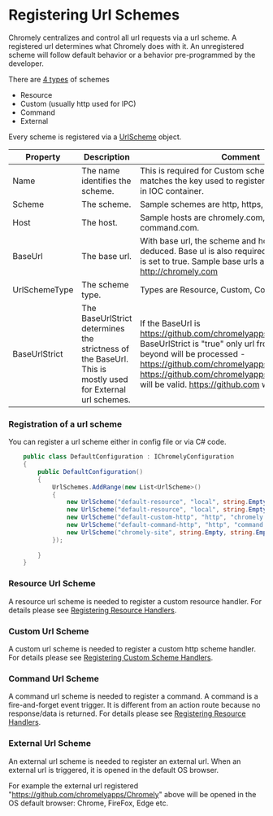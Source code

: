 
# Registering Url Schemes

Chromely centralizes and control all url requests via a url scheme. A registered url determines what Chromely does with it. An unregistered scheme will follow default behavior or a behavior pre-programmed by the developer. 

There are [4 types](https://github.com/chromelyapps/Chromely/blob/master/src/Chromely.Core/Infrastructure/UrlSchemeType.cs) of schemes
- Resource
- Custom (usually http used for IPC)
- Command
- External

 Every scheme is registered via a [UrlScheme](https://github.com/chromelyapps/Chromely/blob/master/src/Chromely.Core/Infrastructure/UrlScheme.cs) object.

| __Property__ | __Description__ | __Comment__ |
|-------------|------------|------------|
| Name         | The name identifies the scheme. | This is required for Custom schemes. The name matches the key used to register a custom handler in IOC container. |       
| Scheme         | The scheme. | Sample schemes are http, https, cmd etc.    |
| Host         | The host. | Sample hosts are chromely.com, me.com, command.com.    |
| BaseUrl         | The base url. | With base url, the scheme and host can be deduced. Base ul is also required if a BaseUrlStrict is set to true. Sample base urls are https://github, http://chromely.com  |
| UrlSchemeType         | The scheme type. | Types are Resource, Custom, Command, External    |
| BaseUrlStrict         | The BaseUrlStrict determines the strictness of the BaseUrl. This is mostly used for External url schemes. | If the BaseUrl is https://github.com/chromelyapps/Chromely and BaseUrlStrict is "true" only url from the base and beyond will be processed - https://github.com/chromelyapps/Chromely and https://github.com/chromelyapps/Chromely/external will be valid. https://github.com will be ignored.    |

### Registration of a url scheme

You can register a url scheme either in config file or via C# code.

````csharp
    public class DefaultConfiguration : IChromelyConfiguration
    {
        public DefaultConfiguration()
        {
            UrlSchemes.AddRange(new List<UrlScheme>()
            {
                new UrlScheme("default-resource", "local", string.Empty, string.Empty, UrlSchemeType.Resource, false),
                new UrlScheme("default-resource", "local", string.Empty, string.Empty, UrlSchemeType.Resource, false),
                new UrlScheme("default-custom-http", "http", "chromely.com", string.Empty, UrlSchemeType.Custom, false),
                new UrlScheme("default-command-http", "http", "command.com", string.Empty, UrlSchemeType.Command, false),
                new UrlScheme("chromely-site", string.Empty, string.Empty, "https://github.com/chromelyapps/Chromely", UrlSchemeType.External, true)
            });
          
        }
    }
````

### Resource Url Scheme
A resource url scheme is needed to register a custom resource handler. For details please see [Registering Resource Handlers](https://github.com/chromelyapps/Chromely/blob/master/Documents/registering_resource_handlers.md).

### Custom Url Scheme
A custom url scheme is needed to register a custom http scheme handler. For details please see [Registering Custom Scheme Handlers](https://github.com/chromelyapps/Chromely/blob/master/Documents/registering_scheme_handlers.md).

### Command Url Scheme
A command url scheme is needed to register a command. A command is a fire-and-forget event trigger. It is different from an action route because no response/data is returned. For details please see [Registering Resource Handlers](https://github.com/chromelyapps/Chromely/blob/master/Documents/commands.md).

### External Url Scheme
An external url scheme is needed to register an external url. When an external url is triggered, it is opened in the default OS browser.

For example the external url registered "https://github.com/chromelyapps/Chromely" above will be opened in the OS default browser: Chrome, FireFox, Edge etc.